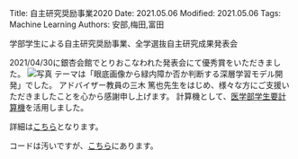 Title: 自主研究奨励事業2020
Date: 2021.05.06
Modified: 2021.05.06
Tags: Machine Learning
Authors: 安部,梅田,富田

学部学生による自主研究奨励事業、全学選抜自主研究成果発表会

2021/04/30に銀杏会館でとりおこなわれた発表会にて優秀賞をいただきました。
![写真]({attach}./images/jisyukenkyu_figs/8519.jog)
テーマは「眼底画像から緑内障か否か判断する深層学習モデル開発」でした。
アドバイザー教員の三木 篤也先生をはじめ、様々な方にご支援いただきましたことを心から感謝申し上げます。
計算機として、[医学部学生要計算機](https://oumpy.github.io/previews/refs/heads/donation/activities.html#pelican-subsections-5)を活用しました。

詳細は[こちら](https://ir.library.osaka-u.ac.jp/repo/ouka/all/search/200220010496/?lang=0&cate_schema=3000&mode=0&cflg=1&codeno=journal)となります。

コードは汚いですが、[こちら](https://github.com/abebe9849/glaucoma_cls/tree/main)にあります。